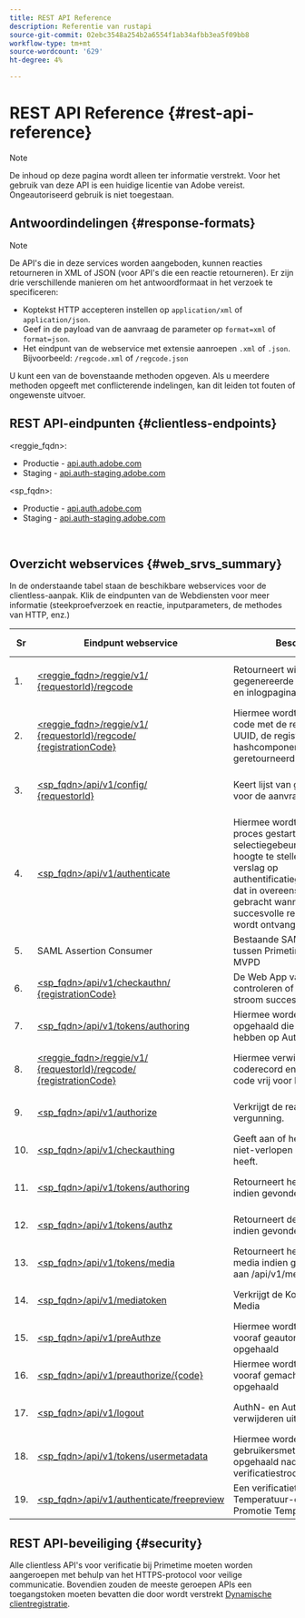 ```yaml
---
title: REST API Reference
description: Referentie van rustapi
source-git-commit: 02ebc3548a254b2a6554f1ab34afbb3ea5f09bb8
workflow-type: tm+mt
source-wordcount: '629'
ht-degree: 4%

---
```


# REST API Reference {#rest-api-reference}

>[!NOTE]
>
>De inhoud op deze pagina wordt alleen ter informatie verstrekt. Voor het gebruik van deze API is een huidige licentie van Adobe vereist. Ongeautoriseerd gebruik is niet toegestaan.

## Antwoordindelingen {#response-formats}


>[!NOTE]
>
> De API&#39;s die in deze services worden aangeboden, kunnen reacties retourneren in XML of JSON (voor API&#39;s die een reactie retourneren). Er zijn drie verschillende manieren om het antwoordformaat in het verzoek te specificeren:
>
>* Koptekst HTTP accepteren instellen op `application/xml` of `application/json`.
>* Geef in de payload van de aanvraag de parameter op `format=xml` of `format=json`.
>* Het eindpunt van de webservice met extensie aanroepen `.xml` of `.json`. Bijvoorbeeld: `/regcode.xml` of `/regcode.json`
>
>U kunt een van de bovenstaande methoden opgeven. Als u meerdere methoden opgeeft met conflicterende indelingen, kan dit leiden tot fouten of ongewenste uitvoer.

## REST API-eindpunten {#clientless-endpoints}

&lt;reggie_fqdn>:

* Productie - [api.auth.adobe.com](http://api.auth.adobe.com/)
* Staging - [api.auth-staging.adobe.com](http://api.auth-staging.adobe.com/)

&lt;sp_fqdn>:

* Productie - [api.auth.adobe.com](http://api.auth.adobe.com/)
* Staging - [api.auth-staging.adobe.com](http://api.auth-staging.adobe.com/)

</br>


## Overzicht webservices {#web_srvs_summary}

In de onderstaande tabel staan de beschikbare webservices voor de clientless-aanpak. Klik de eindpunten van de Webdiensten voor meer informatie (steekproefverzoek en reactie, inputparameters, de methodes van HTTP, enz.)


| Sr | Eindpunt webservice | Beschrijving | <!--[Diag.  </br>Ref](http://tve.helpdocsonline.com/api-reference-v2-test#illustration)-->. | Gehost op | Geroepen door |
| --- | --- | --- | --- | --- | --- |
| 1. | [&lt;reggie_fqdn>/reggie/v1/  </br>  {requestorId}/regcode](/help/authentication/registration-code-request.md) | Retourneert willekeurig gegenereerde registratiecode en inlogpagina-URI | 2 | Adobe  </br>Reg Code-service | Slim apparaat |
| 2. | [&lt;reggie_fqdn>/reggie/v1/  </br>  {requestorId}/regcode/  </br>  {registrationCode}](/help/authentication/return-registration-record.md) | Hiermee wordt de registratie-code met de registratiecode UUID, de registratiecode en de hashcomponent-id geretourneerd | 8 | Adobe  </br>Reg Code-service | Primetime-verificatie |
| 3. | [&lt;sp_fqdn>/api/v1/config/  </br>  {requestorId}](/help/authentication/provide-mvpd-list.md) | Keert lijst van gevormde MVPDs voor de aanvrager terug | 5 | Adobe  </br>Primetime  </br>verificatie  </br>Service | Aanmelden  </br>Web  </br>App |
| 4. | [&lt;sp_fqdn>/api/v1/authenticate](/help/authentication/initiate-authentication.md) | Hiermee wordt het AuthN-proces gestart door de MVPD-selectiegebeurtenis op de hoogte te stellen. Creeert een verslag op authentificatiegegevensbestand, dat in overeenstemming wordt gebracht wanneer een succesvolle reactie van MVPD wordt ontvangen (Stap 13) | 7 | Adobe  </br>Primetime  </br>verificatie  </br>Service | Aanmelden  </br>Web  </br>App |
| 5. | SAML Assertion Consumer | Bestaande SAML-workflow tussen Primetime-verificatie en MVPD | 13 | Primetime  </br>verificatie  </br>Service | Primetime-verificatie |
| 6. | [&lt;sp_fqdn>/api/v1/checkauthn/  </br>  {registrationCode}](/help/authentication/check-authentication-flow-by-second-screen-web-app.md) | De Web App van de Login kan controleren of de poging login stroom succesvol was |     | Primetime  </br>verificatie   </br>Service | Aanmelden   </br>Web   </br>App |
| 7. | [&lt;sp_fqdn>/api/v1/tokens/authoring](/help/authentication/retrieve-authentication-token.md) | Hiermee worden metagegevens opgehaald die betrekking hebben op AuthN-token | 15 | Primetime  </br>verificatie  </br>Service | Slim apparaat |
| 8. | [&lt;reggie_fqdn>/reggie/v1/  </br>  {requestorId}/regcode/  </br>  {registrationCode}](/help/authentication/delete-registration-record.md) | Hiermee verwijdert u de reg-coderecord en geeft u de reg-code vrij voor hergebruik | 16 | Adobe  </br>Reg Code-service | Primetime-verificatie |
| 9. | [&lt;sp_fqdn>/api/v1/authorize](/help/authentication/initiate-authorization.md) | Verkrijgt de reactie van de vergunning. | 17 | Primetime  </br>verificatie  </br>Service | Slim apparaat |
| 10. | [&lt;sp_fqdn>/api/v1/checkauthing](/help/authentication/check-authentication-token.md) | Geeft aan of het apparaat een niet-verlopen AuthN-token heeft. |     | Primetime  </br>verificatie  </br>Service | Slim apparaat |
| 11. | [&lt;sp_fqdn>/api/v1/tokens/authoring](/help/authentication/retrieve-authentication-token.md) | Retourneert het token AuthN indien gevonden. |     | Primetime  </br>verificatie  </br>Service | Slim apparaat |
| 12. | [&lt;sp_fqdn>/api/v1/tokens/authz](/help/authentication/retrieve-authorization-token.md) | Retourneert de token AuthZ indien gevonden. |     | Primetime  </br>verificatie  </br>Service | Slim apparaat |
| 13. | [&lt;sp_fqdn>/api/v1/tokens/media](/help/authentication/obtain-short-media-token.md) | Retourneert het token voor korte media indien gevonden - gelijk aan /api/v1/mediatoken |     | Primetime  </br>verificatie  </br>Service | Slim apparaat |
| 14. | [&lt;sp_fqdn>/api/v1/mediatoken](/help/authentication/obtain-short-media-token.md) | Verkrijgt de Korte Token van Media |     | Primetime  </br>verificatie  </br>Service | Slim apparaat |
| 15. | [&lt;sp_fqdn>/api/v1/preAuthze](/help/authentication/retrieve-list-of-preauthorized-resources.md) | Hiermee wordt de lijst met vooraf geautoriseerde bronnen opgehaald |     | Primetime  </br>verificatie  </br>Service | Slim apparaat |
| 16. | [&lt;sp_fqdn>/api/v1/preauthorize/{code}](/help/authentication/retrieve-list-of-preauthorized-resources-by-second-screen-web-app.md) | Hiermee wordt de lijst met vooraf gemachtigde bronnen opgehaald |     | Primetime  </br>verificatie  </br>Service | Aanmeldingswebtoepassing |
| 17. | [&lt;sp_fqdn>/api/v1/logout](/help/authentication/initiate-logout.md) | AuthN- en AuthZ-tokens verwijderen uit opslag |     | Primetime  </br>verificatie   </br>Service | Slim apparaat |
| 18. | [&lt;sp_fqdn>/api/v1/tokens/usermetadata](/help/authentication/user-metadata.md) | Hiermee worden gebruikersmetagegevens opgehaald nadat de verificatiestroom is voltooid | NVT | NVT | Slim apparaat |
| 19. | [&lt;sp_fqdn>/api/v1/authenticate/freepreview](/help/authentication/free-preview-for-temp-pass-and-promotional-temp-pass.md) | Een verificatietoken maken voor Temperatuur-controle of Promotie Temperatuur-controle | NVT | Primetime  </br>verificatie  </br>Service | Slim apparaat |


## REST API-beveiliging {#security}

Alle clientless API&#39;s voor verificatie bij Primetime moeten worden aangeroepen met behulp van het HTTPS-protocol voor veilige communicatie. Bovendien zouden de meeste geroepen APIs een toegangstoken moeten bevatten die door wordt verstrekt [Dynamische clientregistratie](/help/authentication/dynamic-client-registration.md).
